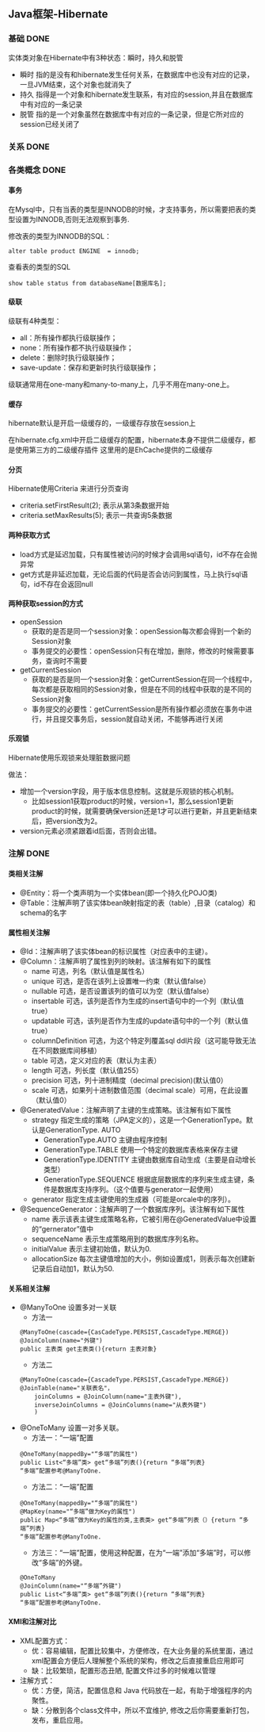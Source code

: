 ## Java框架-Hibernate

### 基础 DONE
实体类对象在Hibernate中有3种状态：瞬时，持久和脱管
- 瞬时 指的是没有和hibernate发生任何关系，在数据库中也没有对应的记录，一旦JVM结束，这个对象也就消失了
- 持久 指得是一个对象和hibernate发生联系，有对应的session,并且在数据库中有对应的一条记录
- 脱管 指的是一个对象虽然在数据库中有对应的一条记录，但是它所对应的session已经关闭了

### 关系 DONE

### 各类概念 DONE

#### 事务
在Mysql中，只有当表的类型是INNODB的时候，才支持事务，所以需要把表的类型设置为INNODB,否则无法观察到事务.

修改表的类型为INNODB的SQL：
```
alter table product ENGINE  = innodb;
``` 
查看表的类型的SQL
```
show table status from databaseName[数据库名];
``` 

#### 级联
级联有4种类型：
- all：所有操作都执行级联操作；
- none：所有操作都不执行级联操作；
- delete：删除时执行级联操作；
- save-update：保存和更新时执行级联操作；

级联通常用在one-many和many-to-many上，几乎不用在many-one上。

#### 缓存
hibernate默认是开启一级缓存的，一级缓存存放在session上

在hibernate.cfg.xml中开启二级缓存的配置，hibernate本身不提供二级缓存，都是使用第三方的二级缓存插件
这里用的是EhCache提供的二级缓存

#### 分页
Hibernate使用Criteria 来进行分页查询
- criteria.setFirstResult(2); 表示从第3条数据开始
- criteria.setMaxResults(5); 表示一共查询5条数据

#### 两种获取方式
- load方式是延迟加载，只有属性被访问的时候才会调用sql语句，id不存在会抛异常
- get方式是非延迟加载，无论后面的代码是否会访问到属性，马上执行sql语句，id不存在会返回null

#### 两种获取session的方式
- openSession
    - 获取的是否是同一个session对象：openSession每次都会得到一个新的Session对象
    - 事务提交的必要性：openSession只有在增加，删除，修改的时候需要事务，查询时不需要
- getCurrentSession
    - 获取的是否是同一个session对象：getCurrentSession在同一个线程中，每次都是获取相同的Session对象，但是在不同的线程中获取的是不同的Session对象
    - 事务提交的必要性：getCurrentSession是所有操作都必须放在事务中进行，并且提交事务后，session就自动关闭，不能够再进行关闭

#### 乐观锁
Hibernate使用乐观锁来处理脏数据问题

做法：
- 增加一个version字段，用于版本信息控制。这就是乐观锁的核心机制。
    - 比如session1获取product的时候，version=1，那么session1更新product的时候，就需要确保version还是1才可以进行更新，并且更新结束后，把version改为2。
- version元素必须紧跟着id后面，否则会出错。

### 注解 DONE

#### 类相关注解
- @Entity：将一个类声明为一个实体bean(即一个持久化POJO类)
- @Table：注解声明了该实体bean映射指定的表（table）,目录（catalog）和schema的名字

#### 属性相关注解
- @Id：注解声明了该实体bean的标识属性（对应表中的主键）。
- @Column：注解声明了属性到列的映射。该注解有如下的属性
    - name 可选，列名（默认值是属性名）
    - unique 可选，是否在该列上设置唯一约束（默认值false）
    - nullable 可选，是否设置该列的值可以为空（默认值false）
    - insertable 可选，该列是否作为生成的insert语句中的一个列（默认值true）
    - updatable 可选，该列是否作为生成的update语句中的一个列（默认值true）
    - columnDefinition 可选，为这个特定列覆盖sql ddl片段（这可能导致无法在不同数据库间移植）
    - table 可选，定义对应的表（默认为主表）
    - length 可选，列长度（默认值255）
    - precision 可选，列十进制精度（decimal precision)(默认值0）
    - scale 可选，如果列十进制数值范围（decimal scale）可用，在此设置（默认值0）
- @GeneratedValue：注解声明了主键的生成策略。该注解有如下属性
    - strategy 指定生成的策略（JPA定义的），这是一个GenerationType。默认是GenerationType. AUTO
        - GenerationType.AUTO 主键由程序控制
        - GenerationType.TABLE 使用一个特定的数据库表格来保存主键
        - GenerationType.IDENTITY 主键由数据库自动生成（主要是自动增长类型）
        - GenerationType.SEQUENCE 根据底层数据库的序列来生成主键，条件是数据库支持序列。（这个值要与generator一起使用）
    - generator 指定生成主键使用的生成器（可能是orcale中的序列）。
- @SequenceGenerator：注解声明了一个数据库序列。该注解有如下属性
    - name 表示该表主键生成策略名称，它被引用在@GeneratedValue中设置的“gernerator”值中
    - sequenceName 表示生成策略用到的数据库序列名称。
    - initialValue 表示主键初始值，默认为0.
    - allocationSize 每次主键值增加的大小，例如设置成1，则表示每次创建新记录后自动加1，默认为50.
    
#### 关系相关注解
- @ManyToOne 设置多对一关联
    - 方法一
    ```
    @ManyToOne(cascade={CasCadeType.PERSIST,CascadeType.MERGE})
    @JoinColumn(name="外键")
    public 主表类 get主表类(){return 主表对象}
    ```
    - 方法二
    ```
    @ManyToOne(cascade={CascadeType.PERSIST,CascadeType.MERGE})
    @JoinTable(name="关联表名"，
        joinColumns = @JoinColumn(name="主表外键"),
        inverseJoinColumns = @JoinColumns(name="从表外键")
        )
    ```
- @OneToMany 设置一对多关联。
    - 方法一：“一端”配置
    ```
    @OneToMany(mappedBy="“多端”的属性")
    public List<“多端”类> get“多端”列表(){return “多端”列表}
    “多端”配置参考@ManyToOne.
    ```
    - 方法二：“一端”配置
    ```
    @OneToMany(mappedBy="“多端”的属性")
    @MapKey(name="“多端”做为Key的属性")
    public Map<“多端”做为Key的属性的类,主表类> get“多端”列表（）{return “多端”列表}
    “多端”配置参考@ManyToOne.
    ```
    - 方法三：“一端”配置，使用这种配置，在为“一端”添加“多端”时，可以修改“多端”的外键。
    ```
    @OneToMany
    @JoinColumn(name="“多端”外键")
    public List<“多端”类> get“多端”列表(){return “多端”列表}
    “多端”配置参考@ManyToOne.
    ```
  
#### XMl和注解对比
- XML配置方式：
    - 优：容易编辑，配置比较集中，方便修改，在大业务量的系统里面，通过xml配置会方便后人理解整个系统的架构，修改之后直接重启应用即可
    - 缺：比较繁琐，配置形态丑陋, 配置文件过多的时候难以管理
- 注解方式：
    - 优：方便，简洁，配置信息和 Java 代码放在一起，有助于增强程序的内聚性。
    - 缺：分散到各个class文件中，所以不宜维护, 修改之后你需要重新打包，发布，重启应用。

